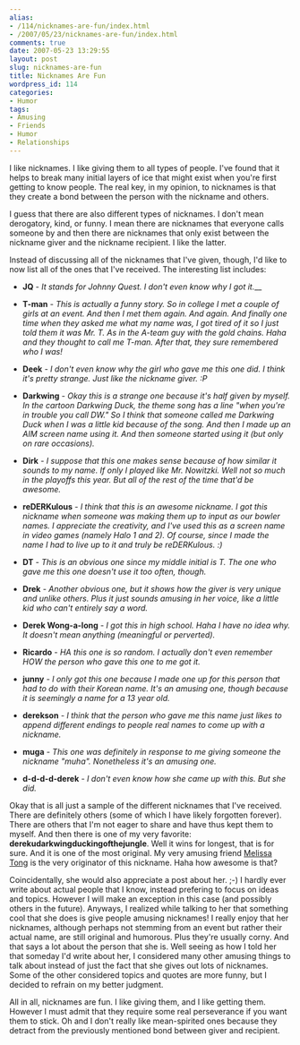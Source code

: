 ```yaml
---
alias:
- /114/nicknames-are-fun/index.html
- /2007/05/23/nicknames-are-fun/index.html
comments: true
date: 2007-05-23 13:29:55
layout: post
slug: nicknames-are-fun
title: Nicknames Are Fun
wordpress_id: 114
categories:
- Humor
tags:
- Amusing
- Friends
- Humor
- Relationships
---
```


I like nicknames. I like giving them to all types of people. I've found that it helps to break many initial layers of ice that might exist when you're first getting to know people. The real key, in my opinion, to nicknames is that they create a bond between the person with the nickname and others.

I guess that there are also different types of nicknames. I don't mean derogatory, kind, or funny. I mean there are nicknames that everyone calls someone by and then there are nicknames that only exist between the nickname giver and the nickname recipient. I like the latter.

Instead of discussing all of the nicknames that I've given, though, I'd like to now list all of the ones that I've received. The interesting list includes:



	
  * **JQ** - _It stands for Johnny Quest. I don't even know why I got it.___

	
  * **T-man** - _This is actually a funny story. So in college I met a couple of girls at an event. And then I met them again. And again. And finally one time when they asked me what my name was, I got tired of it so I just told them it was Mr. T. As in the A-team guy with the gold chains. Haha and they thought to call me T-man. After that, they sure remembered who I was!_

	
  * **Deek** - _I don't even know why the girl who gave me this one did. I think it's pretty strange. Just like the nickname giver. :P_

	
  * **Darkwing** - _Okay this is a strange one because it's half given by myself. In the cartoon Darkwing Duck, the theme song has a line "when you're in trouble you call DW." So I think that someone called me Darkwing Duck when I was a little kid because of the song. And then I made up an AIM screen name using it. And then someone started using it (but only on rare occasions)._

	
  * **Dirk** - _I suppose that this one makes sense because of how similar it sounds to my name. If only I played like Mr. Nowitzki. Well not so much in the playoffs this year. But all of the rest of the time that'd be awesome._

	
  * **reDERKulous** - _I think that this is an awesome nickname. I got this nickname when someone was making them up to input as our bowler names. I appreciate the creativity, and I've used this as a screen name in video games (namely Halo 1 and 2). Of course, since I made the name I had to live up to it and truly be reDERKulous. :)_

	
  * **DT** - _This is an obvious one since my middle initial is T. The one who gave me this one doesn't use it too often, though._

	
  * **Drek** - _Another obvious one, but it shows how the giver is very unique and unlike others. Plus it just sounds amusing in her voice, like a little kid who can't entirely say a word._

	
  * **Derek Wong-a-long** - _I got this in high school. Haha I have no idea why. It doesn't mean anything (meaningful or perverted)._

	
  * **Ricardo** - _HA this one is so random. I actually don't even remember HOW the person who gave this one to me got it._

	
  * **junny** - _I only got this one because I made one up for this person that had to do with their Korean name. It's an amusing one, though because it is seemingly a name for a 13 year old._

	
  * **derekson** - _I think that the person who gave me this name just likes to append different endings to people real names to come up with a nickname._

	
  * **muga** - _This one was definitely in response to me giving someone the nickname "muha". Nonetheless it's an amusing one._

	
  * **d-d-d-d-derek** - _I don't even know how she came up with this. But she did._


Okay that is all just a sample of the different nicknames that I've received. There are definitely others (some of which I have likely forgotten forever). There are others that I'm not eager to share and have thus kept them to myself. And then there is one of my very favorite: **derekudarkwingduckingofthejungle**. Well it wins for longest, that is for sure. And it is one of the most original. My very amusing friend [Melissa Tong](/item?0,http://www.xanga.com/totml715) is the very originator of this nickname. Haha how awesome is that?

Coincidentally, she would also appreciate a post about her. ;-) I hardly ever write about actual people that I know, instead prefering to focus on ideas and topics. However I will make an exception in this case (and possibly others in the future). Anyways, I realized while talking to her that something cool that she does is give people amusing nicknames! I really enjoy that her nicknames, although perhaps not stemming from an event but rather their actual name, are still original and humorous. Plus they're usually corny. And that says a lot about the person that she is. Well seeing as how I told her that someday I'd write about her, I considered many other amusing things to talk about instead of just the fact that she gives out lots of nicknames. Some of the other considered topics and quotes are more funny, but I decided to refrain on my better judgment.

All in all, nicknames are fun. I like giving them, and I like getting them. However I must admit that they require some real perseverance if you want them to stick. Oh and I don't really like mean-spirited ones because they detract from the previously mentioned bond between giver and recipient.
